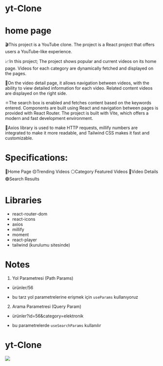 # yt-Clone

<h1>home page</h1>

🎬This project is a YouTube clone. The project is a React project that offers users a YouTube-like experience. 

📈In this project;
The project shows popular and current videos on its home page. Videos for each category are dynamically fetched and displayed on the pages. 

🎥On the video detail page, it allows navigation between videos, with the ability to view detailed information for each video. Related content videos are displayed on the right side. 

⚛️The search box is enabled and fetches content based on the keywords entered. Components are built using React and navigation between pages is provided with React Router. The project is built with Vite, which offers a modern and fast development environment. 

🎫Axios library is used to make HTTP requests, millify numbers are integrated to make it more readable, and Tailwind CSS makes it fast and customizable.

# Specifications:
🔵Home Page
🟡Trending Videos
⚪Category Featured Videos 
🔴Video Details
🟢Search Results


# Libraries
- react-router-dom
- react-icons
- axios
- millify
- moment
- react-player
- tailwind (kurulumu sitesinde)


# Notes
1. Yol Parametresi (Path Params)

- ürünler/56

* bu tarz yol parametrelerine erişmek için `useParams` kullanıyoruz

2. Arama Parametresi (Query Param)

- ürünler?id=56&category=elektronik

* bu parametrelerde `useSearchParams` kullanılır 
# yt-Clone
<img src="./public/yt-Clone.gif"/>
